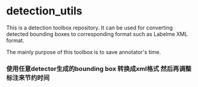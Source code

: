 # detection_utils
This is a detection toolbox repository. It can be used for converting detected bounding boxes to corresponding format such as Labelme XML format.

The mainly purpose of this toolbox is to save annotator's time.

### 使用任意detector生成的bounding box 转换成xml格式 然后再调整标注来节约时间